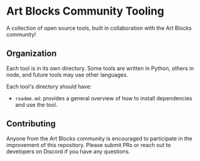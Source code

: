 # Art Blocks Community Tooling
A collection of open source tools, built in collaboration with the Art Blocks community!

## Organization
Each tool is in its own directory. Some tools are written in Python, others in node, and future tools may use other languages. 

Each tool's directory should have:
- `readme.md`: provides a general overview of how to install dependencies and use the tool.

## Contributing
Anyone from the Art Blocks community is encouraged to participate in the improvement of this repository. Please submit PRs or reach out to developers on Discord if you have any questions.
